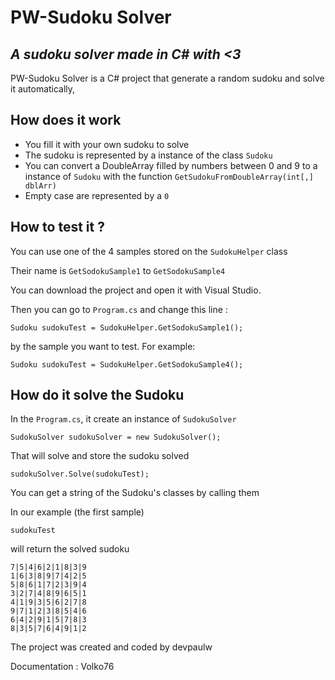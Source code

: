 # PW-Sudoku Solver
## _A sudoku solver made in C# with <3_

PW-Sudoku Solver is a C# project that generate a random sudoku and solve it automatically,

## How does it work

- You fill it with your own sudoku to solve
- The sudoku is represented by a instance of the class `Sudoku`
- You can convert a DoubleArray filled by numbers between 0 and 9 to a instance of `Sudoku` with the function `GetSudokuFromDoubleArray(int[,] dblArr)`
- Empty case are represented by a `0`

## How to test it ?

You can use one of the 4 samples stored on the `SudokuHelper` class

Their name is `GetSodokuSample1` to `GetSodokuSample4`

You can download the project and open it with Visual Studio.

Then you can go to `Program.cs` and change this line :

`Sudoku sudokuTest = SudokuHelper.GetSodokuSample1();`

by the sample you want to test. For example:

`Sudoku sudokuTest = SudokuHelper.GetSodokuSample4();`



## How do it solve the Sudoku

In the `Program.cs`, it create an instance of `SudokuSolver`

`SudokuSolver sudokuSolver = new SudokuSolver();`

That will solve and store the sudoku solved

`sudokuSolver.Solve(sudokuTest);`

You can get a string of the Sudoku's classes by calling them

In our example (the first sample)

`sudokuTest`

will return the solved sudoku 

```2|9|8|5|4|3|1|6|7
7|5|4|6|2|1|8|3|9
1|6|3|8|9|7|4|2|5
5|8|6|1|7|2|3|9|4
3|2|7|4|8|9|6|5|1
4|1|9|3|5|6|2|7|8
9|7|1|2|3|8|5|4|6
6|4|2|9|1|5|7|8|3
8|3|5|7|6|4|9|1|2
```

The project was created and coded by devpaulw 

Documentation : Volko76
